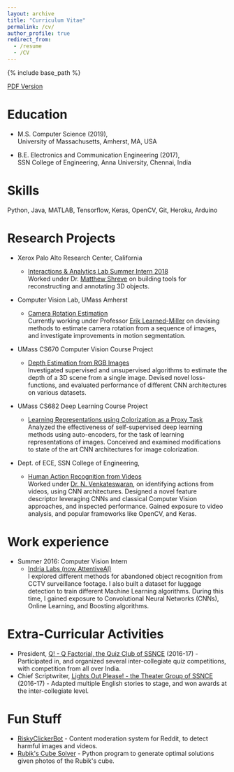 ```yaml
---
layout: archive
title: "Curriculum Vitae"
permalink: /cv/
author_profile: true
redirect_from:
  - /resume
  - /CV
---
```


{% include base_path %}

<u><a href="http://svrao.ml/files/SreenivasVenkobaraoResume.pdf">PDF Version</a></u>

Education
======
* M.S. Computer Science (2019),<br/>  University of Massachusetts, Amherst, MA, USA

* B.E. Electronics and Communication Engineering (2017), <br/> SSN College of Engineering, Anna University,  Chennai, India

Skills
======
Python, Java, MATLAB, Tensorflow, Keras, OpenCV, Git, Heroku, Arduino
 
Research Projects
======
* Xerox Palo Alto Research Center, California
	* <u>Interactions & Analytics Lab Summer Intern 2018</u> <br/>  Worked under Dr. <u><a href="https://www.parc.com/about/people/3058/matthew-shreve.html">Matthew Shreve</a></u> on building tools for reconstructing and annotating 3D objects.

* Computer Vision Lab, UMass Amherst
	* <u>Camera Rotation Estimation</u> <br/>  Currently working under Professor <u><a href="http://people.cs.umass.edu/~elm/">Erik Learned-Miller</a></u> on devising methods to estimate camera rotation from a sequence of images, and investigate improvements in motion segmentation.
	
*	UMass CS670 Computer Vision Course Project
	* <u>Depth Estimation from RGB Images</u>  <br/> Investigated supervised and unsupervised algorithms to estimate the depth of a 3D scene from a single image. Devised novel loss-functions, and evaluated performance of different CNN architectures on various datasets. 
	
*	UMass CS682 Deep Learning Course Project <br/>
	* <u>Learning Representations using Colorization as a Proxy Task</u><br/> Analyzed the effectiveness of self-supervised deep learning methods using auto-encoders, for the task of learning representations of images. Conceived and examined modifications to state of the art CNN architectures for image colorization. 

* Dept. of ECE, SSN College of Engineering, 
	* <u>Human Action Recognition from Videos </u> <br/> Worked under <u><a href= "http://www.ssn.edu.in/?page_id=1892"> Dr. N. Venkateswaran</a></u>, on identifying actions from videos, using CNN architectures. Designed a novel feature descriptor leveraging CNNs and classical Computer Vision approaches, and inspected performance. Gained exposure to video analysis, and popular frameworks like OpenCV, and Keras.
	
Work experience
======
* Summer 2016: Computer Vision Intern
  * <u><a href="https://attentive.ai">Indria Labs (now AttentiveAI)</a></u> <br/>I explored different methods for abandoned object recognition from CCTV surveillance footage. I also built a dataset for luggage detection to train different Machine Learning algorithms. During this time, I gained exposure to Convolutional Neural Networks (CNNs), Online Learning, and Boosting algorithms. 
  
Extra-Curricular Activities
======
* President, <u><a href="https://www.facebook.com/QFactorial/">Q! - Q Factorial, the Quiz Club of SSNCE</a></u> (2016-17) - Participated in, and organized several inter-collegiate quiz competitions, with competition from all over India.
* Chief Scriptwriter, <u><a href="https://www.facebook.com/LightsOutPlease/">Lights Out Please! - the Theater Group of SSNCE</a></u> (2016-17) - Adapted multiple English stories to stage, and won awards at the inter-collegiate level.


Fun Stuff
======
* <u><a href="https://github.com/sreenivasvrao/riskyclickerbot">RiskyClickerBot</a></u> - Content moderation system for Reddit, to detect harmful images and videos. 
* <u><a href="http://github.com/sreenivasvrao/cube-solver">Rubik's Cube Solver</a></u> - Python program to generate optimal solutions given photos of the Rubik's cube.
